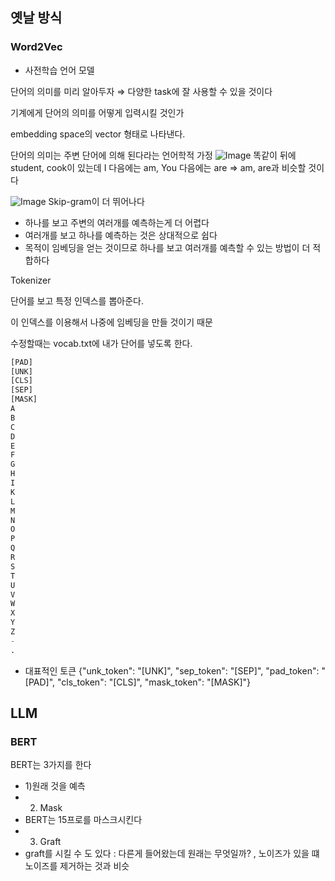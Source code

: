 


## 옛날 방식

### Word2Vec

- 사전학습 언어 모델

단어의 의미를 미리 알아두자 ⇒ 다양한 task에 잘 사용할 수 있을 것이다

기계에게 단어의 의미를 어떻게 입력시킬 것인가

embedding space의 vector 형태로 나타낸다.

단어의 의미는 주변 단어에 의해 된다라는 언어학적 가정
![Image](https://github.com/user-attachments/assets/b2a6ed0a-05c4-486a-ab09-0b042de8cbad)
똑같이 뒤에 student, cook이 있는데 I 다음에는 am, You 다음에는 are ⇒ am, are과 비슷할 것이다

![Image](https://github.com/user-attachments/assets/5bc81a1e-068e-4192-8604-29e68162eaa4)
Skip-gram이 더 뛰어나다

- 하나를 보고 주변의 여러개를 예측하는게 더 어렵다
- 여러개를 보고 하나를 예측하는 것은 상대적으로 쉽다
- 목적이 임베딩을 얻는 것이므로 하나를 보고 여러개를 예측할 수 있는 방법이 더 적합하다



Tokenizer

단어를 보고 특정 인덱스를 뽑아준다.

이 인덱스를 이용해서 나중에 임베딩을 만들 것이기 때문

수정할때는 vocab.txt에 내가 단어를 넣도록 한다.

```python
[PAD]
[UNK]
[CLS]
[SEP]
[MASK]
A
B
C
D
E
F
G
H
I
K
L
M
N
O
P
Q
R
S
T
U
V
W
X
Y
Z
-
.
```
- 대표적인 토큰
{"unk_token": "[UNK]", "sep_token": "[SEP]", "pad_token": "[PAD]", "cls_token": "[CLS]", "mask_token": "[MASK]"}




## LLM

### BERT
BERT는 3가지를 한다

- 1)원래 것을 예측
- 2) Mask
- BERT는 15프로를 마스크시킨다
- 3) Graft
- graft를 시킬 수 도 있다 : 다른게 들어왔는데 원래는 무엇일까? , 노이즈가 있을 떄 노이즈를 제거하는 것과 비슷
